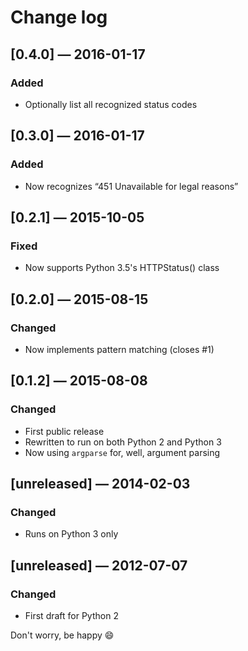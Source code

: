 # Change log

## [0.4.0] — 2016-01-17
### Added
- Optionally list all recognized status codes

## [0.3.0] — 2016-01-17
### Added
- Now recognizes “451 Unavailable for legal reasons”

## [0.2.1] — 2015-10-05
### Fixed
- Now supports Python 3.5's HTTPStatus() class

## [0.2.0] — 2015-08-15
### Changed
- Now implements pattern matching (closes #1)

## [0.1.2] — 2015-08-08
### Changed
- First public release
- Rewritten to run on both Python 2 and Python 3
- Now using `argparse` for, well, argument parsing

## [unreleased] — 2014-02-03
### Changed
- Runs on Python 3 only

## [unreleased] — 2012-07-07
### Changed
- First draft for Python 2

Don't worry, be happy :smile:
